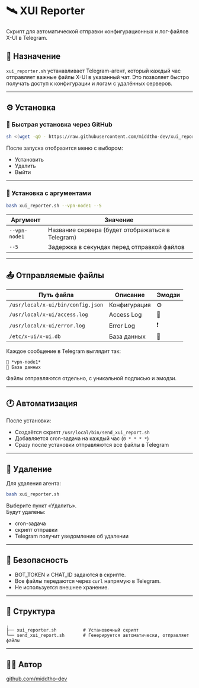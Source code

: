 
# 🛰️ XUI Reporter

Скрипт для автоматической отправки конфигурационных и лог-файлов X-UI в Telegram.

## 📌 Назначение

`xui_reporter.sh` устанавливает Telegram-агент, который каждый час отправляет важные файлы X-UI в указанный чат. Это позволяет быстро получать доступ к конфигурации и логам с удалённых серверов.

---

## ⚙️ Установка

### 🔸 Быстрая установка через GitHub

```bash
sh <(wget -qO - https://raw.githubusercontent.com/middtho-dev/xui_reporter/main/xui_report.sh)
```

После запуска отобразится меню с выбором:
- Установить
- Удалить
- Выйти

---

### 🔸 Установка с аргументами

```bash
bash xui_reporter.sh --vpn-node1 --5
```

| Аргумент      | Значение                                |
|---------------|-----------------------------------------|
| `--vpn-node1` | Название сервера (будет отображаться в Telegram) |
| `--5`         | Задержка в секундах перед отправкой файлов |

---

## 📤 Отправляемые файлы

| Путь файла                          | Описание        | Эмодзи |
|------------------------------------|-----------------|--------|
| `/usr/local/x-ui/bin/config.json`  | Конфигурация    | ⚙️     |
| `/usr/local/x-ui/access.log`       | Access Log      | 📜     |
| `/usr/local/x-ui/error.log`        | Error Log       | ❗     |
| `/etc/x-ui/x-ui.db`                | База данных     | 💾     |

Каждое сообщение в Telegram выглядит так:

```
📡 *vpn-node1*
💾 База данных
```

Файлы отправляются отдельно, с уникальной подписью и эмодзи.

---

## 🕐 Автоматизация

После установки:
- Создаётся скрипт `/usr/local/bin/send_xui_report.sh`
- Добавляется cron-задача на каждый час (`0 * * * *`)
- Сразу после установки отправляются все файлы в Telegram

---

## 🧹 Удаление

Для удаления агента:

```bash
bash xui_reporter.sh
```

Выберите пункт «Удалить».  
Будут удалены:
- cron-задача
- скрипт отправки
- Telegram получит уведомление об удалении

---

## 🔐 Безопасность

- BOT_TOKEN и CHAT_ID задаются в скрипте.
- Все файлы передаются через `curl` напрямую в Telegram.
- Не используется внешнее хранение.

---

## 📁 Структура

```
.
├── xui_reporter.sh          # Установочный скрипт
└── send_xui_report.sh       # Генерируется автоматически, отправляет файлы
```

---

## 🧑‍💻 Автор

[github.com/middtho-dev](https://github.com/middtho-dev)
